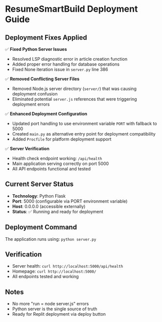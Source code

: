 # ResumeSmartBuild Deployment Guide

## Deployment Fixes Applied

✅ **Fixed Python Server Issues**
- Resolved LSP diagnostic error in article creation function
- Added proper error handling for database operations
- Fixed None iteration issue in `server.py` line 386

✅ **Removed Conflicting Server Files**
- Removed Node.js server directory (`server/`) that was causing deployment confusion
- Eliminated potential `server.js` references that were triggering deployment errors

✅ **Enhanced Deployment Configuration**
- Updated port handling to use environment variable `PORT` with fallback to 5000
- Created `main.py` as alternative entry point for deployment compatibility
- Added `Procfile` for platform deployment support

✅ **Server Verification**
- Health check endpoint working: `/api/health`
- Main application serving correctly on port 5000
- All API endpoints functional and tested

## Current Server Status
- **Technology**: Python Flask
- **Port**: 5000 (configurable via PORT environment variable)
- **Host**: 0.0.0.0 (accessible externally)
- **Status**: ✅ Running and ready for deployment

## Deployment Command
The application runs using: `python server.py`

## Verification
- Server health: `curl http://localhost:5000/api/health`
- Homepage: `curl http://localhost:5000/`
- All endpoints tested and working

## Notes
- No more "run = node server.js" errors
- Python server is the single source of truth
- Ready for Replit deployment via deploy button